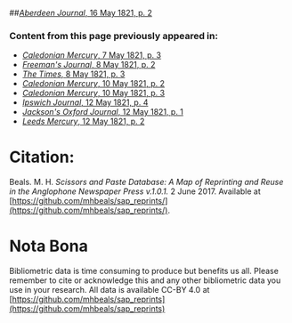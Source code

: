 ##[*Aberdeen Journal*, 16 May 1821, p. 2](https://mhbeals.github.io/sap_html/Aberdeen-Journal/Aberdeen-Journal-16-May-1821-p-2)

### Content from this page previously appeared in:
+ [*Caledonian Mercury*, 7 May 1821, p. 3](https://mhbeals.github.io/sap_html/Caledonian-Mercury/Caledonian-Mercury-7-May-1821-p-3)
+ [*Freeman's Journal*, 8 May 1821, p. 2](https://mhbeals.github.io/sap_html/Freeman's-Journal/Freeman's-Journal-8-May-1821-p-2)
+ [*The Times*, 8 May 1821, p. 3](https://mhbeals.github.io/sap_html/The-Times/The-Times-8-May-1821-p-3)
+ [*Caledonian Mercury*, 10 May 1821, p. 2](https://mhbeals.github.io/sap_html/Caledonian-Mercury/Caledonian-Mercury-10-May-1821-p-2)
+ [*Caledonian Mercury*, 10 May 1821, p. 3](https://mhbeals.github.io/sap_html/Caledonian-Mercury/Caledonian-Mercury-10-May-1821-p-3)
+ [*Ipswich Journal*, 12 May 1821, p. 4](https://mhbeals.github.io/sap_html/Ipswich-Journal/Ipswich-Journal-12-May-1821-p-4)
+ [*Jackson's Oxford Journal*, 12 May 1821, p. 1](https://mhbeals.github.io/sap_html/Jackson's-Oxford-Journal/Jackson's-Oxford-Journal-12-May-1821-p-1)
+ [*Leeds Mercury*, 12 May 1821, p. 2](https://mhbeals.github.io/sap_html/Leeds-Mercury/Leeds-Mercury-12-May-1821-p-2)
                    
# Citation: 

Beals. M. H. *Scissors and Paste Database: A Map of Reprinting and Reuse in the Anglophone Newspaper Press v.1.0.1.* 2 June 2017. Available at [https://github.com/mhbeals/sap_reprints/](https://github.com/mhbeals/sap_reprints/). 
                    
# Nota Bona

Bibliometric data is time consuming to produce but benefits us all. Please remember to cite or acknowledge this and any other bibliometric data you use in your research. All data is available CC-BY 4.0 at [https://github.com/mhbeals/sap_reprints](https://github.com/mhbeals/sap_reprints)